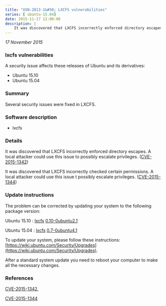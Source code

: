 ```yaml
---
title: "USN-2813-1&#58; LXCFS vulnerabilities"
series: [ ubuntu-15.04]
date: 2015-11-17 12:00:00
description: |
    It was discovered that LXCFS incorrectly enforced directory escapes. A local attacker could use this issue to possibly escalate privileges. ([CVE-2015-1342](http://people.ubuntu.com/~ubuntu-security/cve/CVE-2015-1342))
--- 
```

 
 

*17 November 2015*

### lxcfs vulnerabilities

A security issue affects these releases of Ubuntu and its derivatives:

* Ubuntu 15.10
* Ubuntu 15.04

### Summary

Several security issues were fixed in LXCFS. 

### Software description

* lxcfs 

### Details

It was discovered that LXCFS incorrectly enforced directory escapes. A local attacker could use this issue to possibly escalate privileges. ([CVE-2015-1342](http://people.ubuntu.com/~ubuntu-security/cve/CVE-2015-1342))

It was discovered that LXCFS incorrectly checked certain permissions. A local attacker could use this issue t possibly escalate privileges. ([CVE-2015-1344](http://people.ubuntu.com/~ubuntu-security/cve/CVE-2015-1344)) 

### Update instructions

The problem can be corrected by updating your system to the following package version:

Ubuntu 15.10
 : [lxcfs](https://launchpad.net/ubuntu/+source/lxcfs) <span> [0.10-0ubuntu2.1](https://launchpad.net/ubuntu/+source/lxcfs/0.10-0ubuntu2.1) </span> 

Ubuntu 15.04
 : [lxcfs](https://launchpad.net/ubuntu/+source/lxcfs) <span> [0.7-0ubuntu4.1](https://launchpad.net/ubuntu/+source/lxcfs/0.7-0ubuntu4.1) </span> 

To update your system, please follow these instructions: [https://wiki.ubuntu.com/Security/Upgrades](https://wiki.ubuntu.com/Security/Upgrades).

After a standard system update you need to reboot your computer to make all the necessary changes. 

### References

 
 [CVE-2015-1342](http://people.ubuntu.com/~ubuntu-security/cve/CVE-2015-1342), 

 [CVE-2015-1344](http://people.ubuntu.com/~ubuntu-security/cve/CVE-2015-1344)
 

